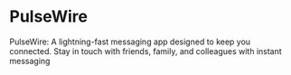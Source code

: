 # PulseWire
PulseWire: A lightning-fast messaging app designed to keep you connected. Stay in touch with friends, family, and colleagues with instant messaging
